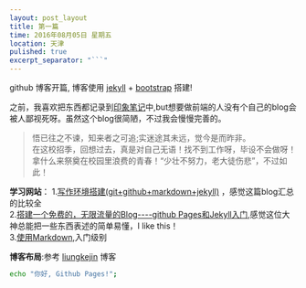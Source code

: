```yaml
---
layout: post_layout
title: 第一篇
time: 2016年08月05日 星期五
location: 天津
pulished: true
excerpt_separator: "```"
---
```


 github 博客开篇, 博客使用 [jekyll](http://jekyll.bootcss.com/) + [bootstrap](http://v3.bootcss.com) 搭建!

 之前，我喜欢把东西都记录到[印象笔记](https://www.yinxiang.com/)中,but想要做前端的人没有个自己的blog会被人鄙视死呀。虽然这个blog很简陋，不过我会慢慢完善的。

 >悟已往之不谏，知来者之可追;实迷途其未远，觉今是而昨非。  
 在这校招季，回想过去，真是对自己无语！找不到工作呀，毕设不会做呀！拿什么来祭奠在校园里浪费的青春！“少壮不努力，老大徒伤悲”，不过如此！



**学习网站**： 1.[写作环境搭建(git+github+markdown+jekyll)](https://site.douban.com/196781/widget/notes/12161495/note/264946576/) ，感觉这篇blog汇总的比较全  
           2.[搭建一个免费的，无限流量的Blog----github Pages和Jekyll入门](http://www.ruanyifeng.com/blog/2012/08/blogging_with_jekyll.html),感觉这位大神总能把一些东西表述的简单易懂，I like this！  
           3.[使用Markdown](http://www.ituring.com.cn/article/23),入门级别


**博客布局**:参考 [liungkejin](https://github.com/liungkejin/liungkejin.github.io) 博客




```bash
echo "你好, Github Pages!";
```
